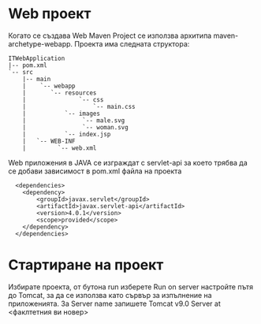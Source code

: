 # Web проект

Когато се създава Web Maven Project се използва архитипа maven-archetype-webapp. Проекта има следната структора:

```
ITWebApplication
|-- pom.xml
`-- src
    |-- main
    |    `-- webapp
    |		`-- resources
    |           	`-- css
    |                	`-- main.css
    |           `-- images
    |                `-- male.svg
    |                `-- woman.svg
    |           `-- index.jsp
    |   `-- WEB-INF
    |         `-- web.xml
```

Web приложения в JAVA се изграждат с servlet-api за което трябва да се добави зависимост в pom.xml файла на проекта 

```
  <dependencies>
    <dependency>
	    <groupId>javax.servlet</groupId>
	    <artifactId>javax.servlet-api</artifactId>
	    <version>4.0.1</version>
	    <scope>provided</scope>
    </dependency>
  </dependencies>
```

# Стартиране на проект

Избирате проекта, от бутона run изберете Run on server настройте пътя до Tomcat, за да се използва като сървър за изпълнение на приложенията. За Server name запишете Tomcat v9.0 Server at <факлтетния ви новер>
